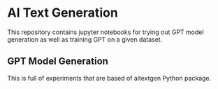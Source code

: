 # AI Text Generation
This repository contains jupyter notebooks for trying out GPT model generation as well as training GPT on a given dataset. 

## GPT Model Generation
This is full of experiments that are based of aitextgen Python package. 

